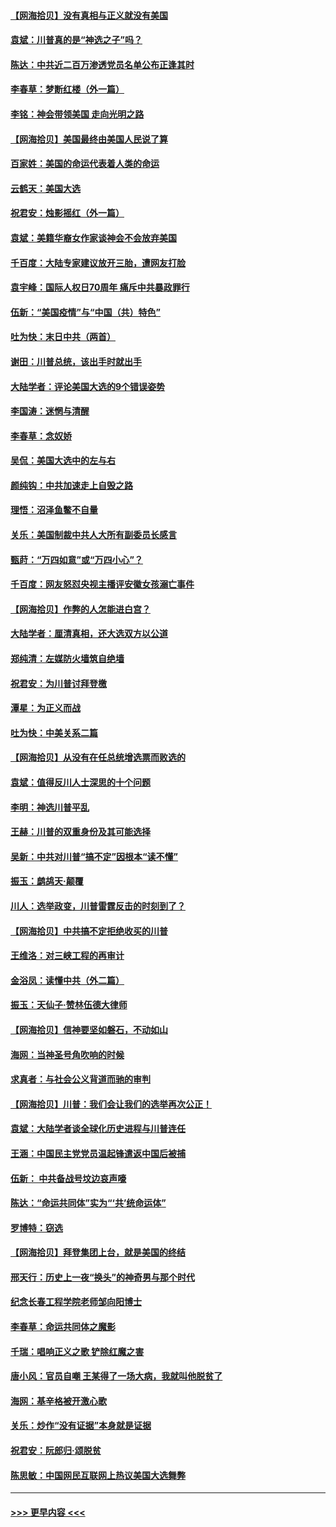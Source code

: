 #### [【网海拾贝】没有真相与正义就没有美国](../pages/nsc993/n12621885.md?t=12151851) 
#### [袁斌：川普真的是“神选之子”吗？](../pages/nsc993/n12621749.md?t=12151851) 
#### [陈达：中共近二百万渗透党员名单公布正逢其时](../pages/nsc993/n12620870.md?t=12151851) 
#### [李春草：梦断红楼（外一篇）](../pages/nsc993/n12619122.md?t=12151851) 
#### [李铭：神会带领美国 走向光明之路](../pages/nsc993/n12618584.md?t=12151851) 
#### [【网海拾贝】美国最终由美国人民说了算](../pages/nsc993/n12617255.md?t=12151851) 
#### [百家姓：美国的命运代表着人类的命运](../pages/nsc993/n12615838.md?t=12151851) 
#### [云鹤天：美国大选](../pages/nsc993/n12615994.md?t=12151851) 
#### [祝君安：烛影摇红（外一篇）](../pages/nsc993/n12615975.md?t=12151851) 
#### [袁斌：美籍华裔女作家谈神会不会放弃美国](../pages/nsc993/n12615263.md?t=12151851) 
#### [千百度：大陆专家建议放开三胎，遭网友打脸](../pages/nsc993/n12614456.md?t=12151851) 
#### [袁宇峰：国际人权日70周年 痛斥中共暴政罪行](../pages/nsc993/n12611965.md?t=12151851) 
#### [伍新：“美国疫情”与“中国（共）特色”](../pages/nsc993/n12611463.md?t=12151851) 
#### [吐为快：末日中共（两首）](../pages/nsc993/n12611461.md?t=12151851) 
#### [谢田：川普总统，该出手时就出手](../pages/nsc993/n12610905.md?t=12151851) 
#### [大陆学者：评论美国大选的9个错误姿势](../pages/nsc993/n12609586.md?t=12151851) 
#### [李国涛：迷惘与清醒](../pages/nsc993/n12607532.md?t=12151851) 
#### [李春草：念奴娇](../pages/nsc993/n12607083.md?t=12151851) 
#### [吴侃：美国大选中的左与右](../pages/nsc993/n12607054.md?t=12151851) 
#### [颜纯钩：中共加速走上自毁之路](../pages/nsc993/n12606473.md?t=12151851) 
#### [理悟：沼泽鱼鳖不自量](../pages/nsc993/n12606454.md?t=12151851) 
#### [关乐：美国制裁中共人大所有副委员长感言](../pages/nsc993/n12606442.md?t=12151851) 
#### [甄莳：“万四如意”或“万四小心”？](../pages/nsc993/n12606091.md?t=12151851) 
#### [千百度：网友怒怼央视主播评安徽女孩溺亡事件](../pages/nsc993/n12605370.md?t=12151851) 
#### [【网海拾贝】作弊的人怎能进白宫？](../pages/nsc993/n12603546.md?t=12151851) 
#### [大陆学者：厘清真相，还大选双方以公道](../pages/nsc993/n12603475.md?t=12151851) 
#### [郑纯清：左媒防火墙筑自绝墙](../pages/nsc993/n12602226.md?t=12151851) 
#### [祝君安：为川普讨拜登檄](../pages/nsc993/n12602199.md?t=12151851) 
#### [潭星：为正义而战](../pages/nsc993/n12600926.md?t=12151851) 
#### [吐为快：中美关系二篇](../pages/nsc993/n12600908.md?t=12151851) 
#### [【网海拾贝】从没有在任总统增选票而败选的](../pages/nsc993/n12600435.md?t=12151851) 
#### [袁斌：值得反川人士深思的十个问题](../pages/nsc993/n12600332.md?t=12151851) 
#### [李明：神选川普平乱](../pages/nsc993/n12599751.md?t=12151851) 
#### [王赫：川普的双重身份及其可能选择](../pages/nsc993/n12599723.md?t=12151851) 
#### [吴新：中共对川普“搞不定”因根本“读不懂”](../pages/nsc993/n12599502.md?t=12151851) 
#### [振玉：鹧鸪天‧颠覆](../pages/nsc993/n12599494.md?t=12151851) 
#### [川人：选举政变，川普雷霆反击的时刻到了？](../pages/nsc993/n12599291.md?t=12151851) 
#### [【网海拾贝】中共搞不定拒绝收买的川普](../pages/nsc993/n12598955.md?t=12151851) 
#### [王维洛：对三峡工程的再审计](../pages/nsc993/n12598436.md?t=12151851) 
#### [金浴凤：读懂中共（外二篇）](../pages/nsc993/n12597943.md?t=12151851) 
#### [振玉：天仙子‧赞林伍德大律师](../pages/nsc993/n12597929.md?t=12151851) 
#### [【网海拾贝】信神要坚如磐石，不动如山](../pages/nsc993/n12597901.md?t=12151851) 
#### [海网：当神圣号角吹响的时候](../pages/nsc993/n12595891.md?t=12151851) 
#### [求真者：与社会公义背道而驰的审判](../pages/nsc993/n12595868.md?t=12151851) 
#### [【网海拾贝】川普：我们会让我们的选举再次公正！](../pages/nsc993/n12594930.md?t=12151851) 
#### [袁斌：大陆学者谈全球化历史进程与川普连任](../pages/nsc993/n12594690.md?t=12151851) 
#### [王涵：中国民主党党员温起锋遣返中国后被捕](../pages/nsc993/n12594540.md?t=12151851) 
#### [伍新： 中共备战号坟边哀声嚎](../pages/nsc993/n12593086.md?t=12151851) 
#### [陈达：“命运共同体”实为“‘共’统命运体”](../pages/nsc993/n12590865.md?t=12151851) 
#### [罗博特：窃选](../pages/nsc993/n12590619.md?t=12151851) 
#### [【网海拾贝】拜登集团上台，就是美国的终结](../pages/nsc993/n12589725.md?t=12151851) 
#### [邢天行：历史上一夜“换头”的神奇男与那个时代](../pages/nsc993/n12589424.md?t=12151851) 
#### [纪念长春工程学院老师邹向阳博士](../pages/nsc993/n12585390.md?t=12151851) 
#### [李春草：命运共同体之魔影](../pages/nsc993/n12585026.md?t=12151851) 
#### [千瑞：唱响正义之歌 铲除红魔之害](../pages/nsc993/n12585002.md?t=12151851) 
#### [唐小风：官员自嘲 王某得了一场大病，我就叫他脱贫了](../pages/nsc993/n12584981.md?t=12151851) 
#### [海网：基辛格被开激心歌](../pages/nsc993/n12584946.md?t=12151851) 
#### [关乐：炒作“没有证据”本身就是证据](../pages/nsc993/n12583146.md?t=12151851) 
#### [祝君安：阮郎归‧颂脱贫](../pages/nsc993/n12583119.md?t=12151851) 
#### [陈思敏：中国网民互联网上热议美国大选舞弊](../pages/nsc993/n12582845.md?t=12151851) 

----
#### [ >>> 更早内容 <<< ](../indexes/nsc993-earlier.md)
